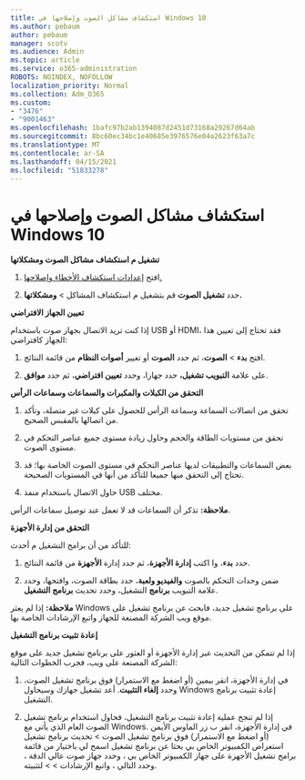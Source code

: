 ```yaml
---
title: استكشاف مشاكل الصوت وإصلاحها في Windows 10
ms.author: pebaum
author: pebaum
manager: scotv
ms.audience: Admin
ms.topic: article
ms.service: o365-administration
ROBOTS: NOINDEX, NOFOLLOW
localization_priority: Normal
ms.collection: Adm_O365
ms.custom:
- "3476"
- "9001463"
ms.openlocfilehash: 1bafc97b2ab1394087d2451d73168a29267d64ab
ms.sourcegitcommit: 8bc60ec34bc1e40685e3976576e04a2623f63a7c
ms.translationtype: MT
ms.contentlocale: ar-SA
ms.lasthandoff: 04/15/2021
ms.locfileid: "51833278"
---
```

# <a name="troubleshooting-audio-issues-in-windows-10"></a>استكشاف مشاكل الصوت وإصلاحها في Windows 10

**تشغيل م استكشاف مشاكل الصوت ومشكلاتها**

1.  افتح [إعدادات استكشاف الأخطاء وإصلاحها.](ms-settings:troubleshoot)

2.  حدد **تشغيل الصوت** قم بتشغيل م استكشاف المشاكل  >  **ومشكلاتها.**

**تعيين الجهاز الافتراضي**

إذا كنت تريد الاتصال بجهاز صوت باستخدام USB أو HDMI، فقد تحتاج إلى تعيين هذا الجهاز كافتراضي:

1. افتح **بدء**  >  **الصوت**، ثم حدد **الصوت** أو تغيير **أصوات النظام** من قائمة النتائج.

2.  على علامة **التبويب تشغيل،** حدد جهازا، وحدد **تعيين افتراضي**، ثم حدد **موافق**.

**التحقق من الكبلات والمكبرات والسماعات وسماعات الرأس**

1. تحقق من اتصالات السماعة وسماعة الرأس للحصول على كبلات غير متصلة، وتأكد من اتصالها بالمقبس الصحيح.

2. تحقق من مستويات الطاقة والحجم وحاول زيادة مستوى جميع عناصر التحكم في مستوى الصوت.

3. بعض السماعات والتطبيقات لديها عناصر التحكم في مستوى الصوت الخاصة بها؛ قد تحتاج إلى التحقق منها جميعا للتأكد من أنها في المستويات الصحيحة.

4. حاول الاتصال باستخدام منفذ USB مختلف.

**ملاحظة:** تذكر أن السماعات قد لا تعمل عند توصيل سماعات الرأس.

**التحقق من إدارة الأجهزة**

للتأكد من أن برامج التشغيل م أحدث:

1. حدد **بدء**، وا اكتب **إدارة الأجهزة**، ثم حدد إدارة **الأجهزة** من قائمة النتائج.

2. ضمن وحدات التحكم بالصوت **والفيديو ولعبة**، حدد بطاقة الصوت، وافتحها، وحدد علامة التبويب **برنامج** التشغيل، وحدد تحديث **برنامج التشغيل**.

**ملاحظة:** إذا لم يعثر Windows على برنامج تشغيل جديد، فابحث عن برنامج تشغيل على موقع ويب الشركة المصنعة للجهاز واتبع الإرشادات الخاصة بها.

**إعادة تثبيت برنامج التشغيل**

إذا لم تتمكن من التحديث عبر إدارة الأجهزة أو العثور على برنامج تشغيل جديد على موقع الشركة المصنعة على ويب، فجرب الخطوات التالية:

1. في إدارة الأجهزة، انقر بيمين (أو اضغط مع الاستمرار) فوق برنامج تشغيل الصوت، وحدد **إلغاء التثبيت**. أعد تشغيل جهازك وسيحاول Windows إعادة تثبيت برنامج التشغيل.

2. إذا لم تنجح عملية إعادة تثبيت برنامج التشغيل، فحاول استخدام برنامج تشغيل الصوت العام الذي يأتي مع Windows. في إدارة الأجهزة، انقر ب زر الماوس الأيمن (أو اضغط مع الاستمرار) فوق برنامج تشغيل الصوت > تحديث برنامج تشغيل استعراض الكمبيوتر الخاص بي بحثا عن برنامج تشغيل اسمح لي باختيار من قائمة برامج تشغيل الأجهزة على جهاز الكمبيوتر الخاص بي ، وحدد جهاز صوت عالي الدقة ، وحدد التالي ، واتبع الإرشادات  >    >  لتثبيته.  
